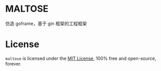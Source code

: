 # MALTOSE

仿造 goframe，基于 gin 框架的工程框架

# License

`maltose` is licensed under the [MIT License](LICENSE), 100% free and open-source, forever.
